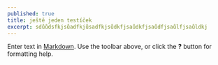 ```yaml
---
published: true
title: ještě jeden testíček
excerpt: sdůůdsfkjsůadfkjůsadfkjsůdkfjsaůdkfjsaůdfjsaůlfjsaůldkj
---
```



Enter text in [Markdown](http://daringfireball.net/projects/markdown/). Use the toolbar above, or click the **?** button for formatting help.
